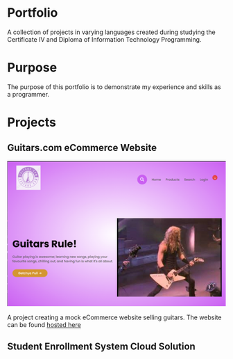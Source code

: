 # Portfolio
A collection of projects in varying languages created during studying the Certificate IV and Diploma of Information Technology Programming.

# Purpose
The purpose of this portfolio is to demonstrate my experience and skills as a programmer.

# Projects
## Guitars.com eCommerce Website
![Screenshot of the homepage for guitars.com](https://github.com/SimonWJohnson/Portfolio/blob/master/_ImageRepos/eCommerceWebsite_Homepage.png)

A project creating a mock eCommerce website selling guitars.  The website can be found [hosted here](guitars.free.nf)

## Student Enrollment System Cloud Solution
